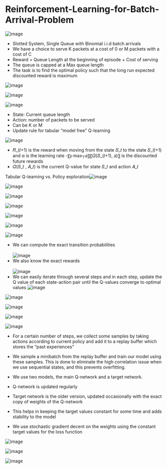 # Reinforcement-Learning-for-Batch-Arrival-Problem

![image](https://github.com/Paarth353/Reinforcement-Learning-for-Batch-Arrival-Problem/assets/99269831/f2d61160-445e-4aee-be5f-08fe1679e8d7)

- Slotted System, Single Queue with Binomial i.i.d batch arrivals
- We have a choice to serve K packets at a cost of 0 or M packets with a cost of C 
- Reward = Queue Length at the beginning of episode + Cost of serving
- The queue is capped at a Max queue length 
- The task is to find the optimal policy such that the long run expected discounted reward is maximum


![image](https://github.com/Paarth353/Reinforcement-Learning-for-Batch-Arrival-Problem/assets/99269831/3bbb72a4-c069-4987-959c-60d883acc375)


![image](https://github.com/Paarth353/Reinforcement-Learning-for-Batch-Arrival-Problem/assets/99269831/2fa7e681-3bb8-481f-a57e-8d7b839f1860)


![image](https://github.com/Paarth353/Reinforcement-Learning-for-Batch-Arrival-Problem/assets/99269831/5a95dc7d-4770-4a55-9e1a-66deabf2b9ea)

- State: Current queue length
- Action: number of packets to be served
- Can be K or M
- Update rule for tabular “model free” Q-learning

![image](https://github.com/Paarth353/Reinforcement-Learning-for-Batch-Arrival-Problem/assets/99269831/e32f0fa4-4255-448d-8d78-8ad09ed7da32)

- 𝑅_(𝑡+1) is the reward when moving from the state 𝑆_𝑡  to the state 𝑆_(𝑡+1) and α is the learning rate
-〖𝛾⋅max┬𝑎〗⁡〖𝑄(𝑆_(𝑡+1), 𝑎)〗   is the discounted future rewards
- 𝑄(𝑆_𝑡  , 𝐴_𝑡) is the current Q-value for state 𝑆_𝑡 and action 𝐴_𝑡

Tabular Q-learning vs. Policy exploration![image](https://github.com/Paarth353/Reinforcement-Learning-for-Batch-Arrival-Problem/assets/99269831/04507934-a259-4939-a705-8abc442f1ccb)

![image](https://github.com/Paarth353/Reinforcement-Learning-for-Batch-Arrival-Problem/assets/99269831/dea10b4b-3a4d-41e2-a12a-ad696bd12e10)


![image](https://github.com/Paarth353/Reinforcement-Learning-for-Batch-Arrival-Problem/assets/99269831/cc58554a-a0d8-4bcd-96a6-734fe184a5c0)

![image](https://github.com/Paarth353/Reinforcement-Learning-for-Batch-Arrival-Problem/assets/99269831/60dbbf45-146c-48f1-af3b-ca03b94c77df)

![image](https://github.com/Paarth353/Reinforcement-Learning-for-Batch-Arrival-Problem/assets/99269831/a920c78b-344b-4e28-9e78-51f3e919d2d5)

![image](https://github.com/Paarth353/Reinforcement-Learning-for-Batch-Arrival-Problem/assets/99269831/05bce4b9-cb53-4819-a0c4-1d2e3d3d3a00)


![image](https://github.com/Paarth353/Reinforcement-Learning-for-Batch-Arrival-Problem/assets/99269831/cdb9341b-f59b-4773-a598-7f505d1296b1)

- We can compute the exact transition probabilities <br/><br/>
![image](https://github.com/Paarth353/Reinforcement-Learning-for-Batch-Arrival-Problem/assets/99269831/68c39a07-4ade-435d-9b5a-6576f0bb6341)
- We also know the exact rewards <br/><br/>
![image](https://github.com/Paarth353/Reinforcement-Learning-for-Batch-Arrival-Problem/assets/99269831/acf905d3-91bb-49f8-8f8e-ce3ddc529f70)
- We can easily iterate through several steps and in each step, update the Q value of each state-action pair until the Q-values converge to optimal values
![image](https://github.com/Paarth353/Reinforcement-Learning-for-Batch-Arrival-Problem/assets/99269831/50ab25af-c824-434f-b99a-717febd9f2de)


![image](https://github.com/Paarth353/Reinforcement-Learning-for-Batch-Arrival-Problem/assets/99269831/00318ea0-c9c6-4a7d-8bd2-d2530bb533c5)


![image](https://github.com/Paarth353/Reinforcement-Learning-for-Batch-Arrival-Problem/assets/99269831/a1c90ae2-8cff-428e-9ecd-74a7ae46c20b)

![image](https://github.com/Paarth353/Reinforcement-Learning-for-Batch-Arrival-Problem/assets/99269831/6606b554-941a-459d-b64d-6b8c3a55ce38)

![image](https://github.com/Paarth353/Reinforcement-Learning-for-Batch-Arrival-Problem/assets/99269831/d9ef4c99-aad4-42bb-a897-fc7d32484d54)

- For a certain number of steps, we collect some samples by taking actions according to current policy and add it to a replay buffer which stores the “past experiences”

- We sample a minibatch from the replay buffer and train our model using these samples. This is done to eliminate the high correlation issue when we use sequential states, and this prevents overfitting.

- We use two models, the main Q-network and a target network.
- Q-network is updated regularly
- Target network is the older version, updated occasionally with the exact copy of weights of the Q-network
- This helps in keeping the target values constant for some time and adds stability to the model
- We use stochastic gradient decent on the weights using the constant target values for the loss function

![image](https://github.com/Paarth353/Reinforcement-Learning-for-Batch-Arrival-Problem/assets/99269831/4fc79127-aa85-43f6-b9e4-803ef28a97f1)

![image](https://github.com/Paarth353/Reinforcement-Learning-for-Batch-Arrival-Problem/assets/99269831/e823c590-046e-4bde-ac5d-2723e8a21259)


![image](https://github.com/Paarth353/Reinforcement-Learning-for-Batch-Arrival-Problem/assets/99269831/968c5569-9f9d-40a1-bd08-da244d25a7b0)
